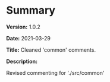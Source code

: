 # Summary

**Version:** 1.0.2

**Date:** 2021-03-29

**Title:** Cleaned 'common' comments.

**Description:**

Revised commenting for './src/common'